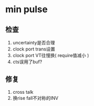# min pulse 

## 检查
1. uncertainty是否合理
2. clock port trans设置
3. clock port VT往慢换( require值减小 )
4. cts误用了buf?

## 修复
1. cross talk
2. 换rise fall不对称的INV